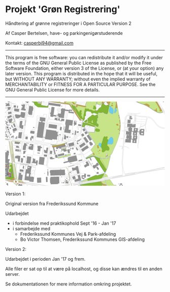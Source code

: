 # Projekt 'Grøn Registrering'
Håndtering af grønne registreringer i Open Source
Version 2

Af
Casper Bertelsen, have- og parkingenigørstuderende

Kontakt: casperbj94@gmail.com

_____________________________________________

This program is free software: you can redistribute it and/or modify it under the terms of the GNU General Public License as published by the Free Software Foundation, either version 3 of the License, or (at your option) any later version.
This program is distributed in the hope that it will be useful, but WITHOUT ANY WARRANTY; without even the implied warranty of MERCHANTABILITY or FITNESS FOR A PARTICULAR PURPOSE. See the GNU General Public License for more details.
_____________________________________________

![Screenshot](preview.png "Eksempel på visning af data i QGIS")

Version 1:

Original version fra Frederikssund Kommune

Udarbejdet
- i forbindelse med praktikophold Sept '16 - Jan '17
- i samarbejde med
	- Frederikssund Kommunes Vej & Park-afdeling
	- Bo Victor Thomsen, Frederikssund Kommunes GIS-afdeling

Version 2:

Udarbejdet i perioden Jan '17 og frem.

Alle filer er sat op til at være på localhost, og disse kan ændres til en anden server.

Se dokumentationen for mere information omkring projektet.